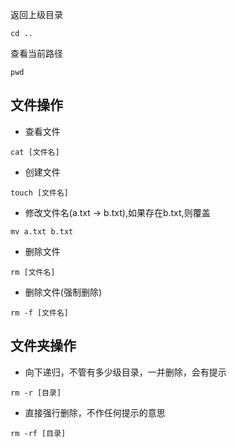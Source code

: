 返回上级目录
```
cd ..
```
查看当前路径
```
pwd
```
## 文件操作
-  查看文件
```
cat [文件名]
```
- 创建文件
```
touch [文件名]
```
- 修改文件名(a.txt -> b.txt),如果存在b.txt,则覆盖
```
mv a.txt b.txt
```
- 删除文件
```
rm [文件名]
```
- 删除文件(强制删除)
```
rm -f [文件名]
```
## 文件夹操作
- 向下递归，不管有多少级目录，一并删除，会有提示
```
rm -r [目录]
```
- 直接强行删除，不作任何提示的意思
```
rm -rf [目录]
```
